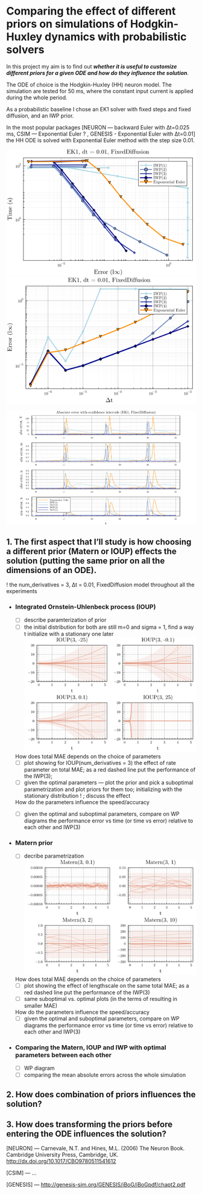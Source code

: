 # Comparing the effect of different priors on simulations of Hodgkin-Huxley dynamics with probabilistic solvers

In this project my aim is to find out ***whether it is useful to customize different priors for a given ODE and how do they influence the solution***. 

The ODE of choice is the Hodgkin-Huxley (HH) neuron model. The simulation are tested for 50 ms, where the constant input current is applied during the whole period.

As a probabilistic baseline I chose an EK1 solver with fixed steps and fixed diffusion, and an IWP prior. 

In the most popular packages [NEURON — backward Euler with ∆t=0.025 ms, CSIM — Exponential Euler ? , GENESIS - Exponential Euler with ∆t=0.01] the HH ODE is solved with Exponential Euler method with the step size 0.01.

![wp-ek1-fixed-diffusion](./visuals/baseline/fixed_diffusion_wp_EK1_IWP.png) 
![wp-ek1-fixed-diffusion-step](visuals/baseline/fixed_diffusion_steps_number_wp_EK1_IWP.png)

![abs-error-in-time](visuals/baseline/absolute_errors_in_time.png)

## 1. The first aspect that I’ll study is how choosing a different prior (Matern or IOUP) effects the solution (putting the same prior on all the dimensions of an ODE).
! the num_derivatives = 3, ∆t = 0.01, FixedDiffusion model throughout all the experiments

  - ### Integrated Ornstein-Uhlenbeck process (IOUP)
      - [ ] describe paramterization of prior 
      - [ ] the initial distribution for both are still m=0 and sigma = 1, find a way t initialize with a stationary one later 
      ![IOUP-rates](visuals/IOUP/IOUP-priors-rates.png)
 
    How does total MAE depends on the choice of parameters
      - [ ] plot showing for IOUP(num_derivatives = 3) the effect of rate parameter on total MAE; as a red dashed line put the performance of the IWP(3);
      - [ ] given the optimal parameters — plot the prior and pick a suboptimal parametrization and plot priors for them too; initializing with the stationary distribution ! ; discuss the effect

    How do the parameters influence the speed/accuracy
    - [ ] given the optimal and suboptimal parameters, compare on WP diagrams the performance error vs time (or time vs error) relative to each other and IWP(3)   

 
  - ### Matern prior
      - [ ] decribe parametrization
      ![Matern-lengthscales](visuals/Matern/Matern-priors-lengthscales.png)

    How does total MAE depends on the choice of parameters
      - [ ] plot showing the effect of lengthscale on the same total MAE; as a red dashed line put the performance of the IWP(3)
      - [ ] same suboptimal vs. optimal plots (in the terms of resulting in smaller MAE)
        
    How do the parameters influence the speed/accuracy
    - [ ] given the optimal and suboptimal parameters, compare on WP diagrams the performance error vs time (or time vs error) relative to each other and IWP(3)   

  - ### Comparing the Matern, IOUP and IWP with optimal parameters between each other
    - [ ] WP diagram
    - [ ] comparing the mean absolute errors across the whole simulation

## 2. How does combination of priors influences the solution? 

## 3. How does transforming the priors before entering the ODE influences the solution? 


[NEURON] — Carnevale, N.T. and Hines, M.L. (2006) The Neuron Book. Cambridge University Press, Cambridge, UK. http://dx.doi.org/10.1017/CBO9780511541612

[CSIM] — … 

[GENESIS] — http://genesis-sim.org/GENESIS/iBoG/iBoGpdf/chapt2.pdf
